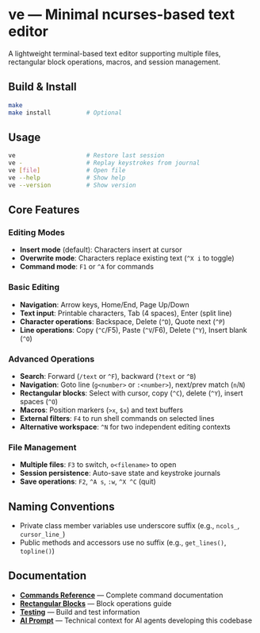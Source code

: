 # ve — Minimal ncurses-based text editor

A lightweight terminal-based text editor supporting multiple files, rectangular block operations, macros, and session management.

## Build & Install

```bash
make
make install          # Optional
```

## Usage

```bash
ve                    # Restore last session
ve -                  # Replay keystrokes from journal
ve [file]             # Open file
ve --help             # Show help
ve --version          # Show version
```

## Core Features

### Editing Modes
- **Insert mode** (default): Characters insert at cursor
- **Overwrite mode**: Characters replace existing text (`^X i` to toggle)
- **Command mode**: `F1` or `^A` for commands

### Basic Editing
- **Navigation**: Arrow keys, Home/End, Page Up/Down
- **Text input**: Printable characters, Tab (4 spaces), Enter (split line)
- **Character operations**: Backspace, Delete (`^D`), Quote next (`^P`)
- **Line operations**: Copy (`^C`/F5), Paste (`^V`/F6), Delete (`^Y`), Insert blank (`^O`)

### Advanced Operations
- **Search**: Forward (`/text` or `^F`), backward (`?text` or `^B`)
- **Navigation**: Goto line (`g<number>` or `:<number>`), next/prev match (`n`/`N`)
- **Rectangular blocks**: Select with cursor, copy (`^C`), delete (`^Y`), insert spaces (`^O`)
- **Macros**: Position markers (`>x`, `$x`) and text buffers
- **External filters**: `F4` to run shell commands on selected lines
- **Alternative workspace**: `^N` for two independent editing contexts

### File Management
- **Multiple files**: `F3` to switch, `o<filename>` to open
- **Session persistence**: Auto-save state and keystroke journals
- **Save operations**: `F2`, `^A s`, `:w`, `^X ^C` (quit)

## Naming Conventions

- Private class member variables use underscore suffix (e.g., `ncols_`, `cursor_line_`)
- Public methods and accessors use no suffix (e.g., `get_lines()`, `topline()`)

## Documentation

- **[Commands Reference](docs/Commands.md)** — Complete command documentation
- **[Rectangular Blocks](docs/Rectangular_Blocks.md)** — Block operations guide
- **[Testing](docs/Testing.md)** — Build and test information
- **[AI Prompt](docs/AI_Prompt.md)** — Technical context for AI agents developing this codebase
